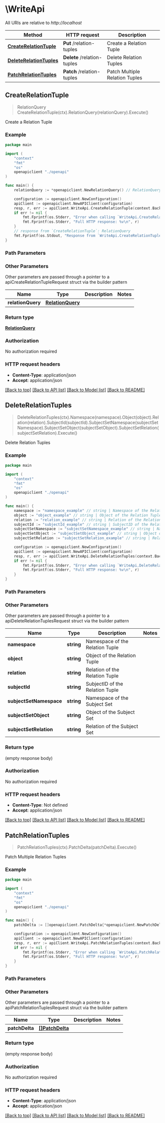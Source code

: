 # \WriteApi

All URIs are relative to *http://localhost*

Method | HTTP request | Description
------------- | ------------- | -------------
[**CreateRelationTuple**](WriteApi.md#CreateRelationTuple) | **Put** /relation-tuples | Create a Relation Tuple
[**DeleteRelationTuples**](WriteApi.md#DeleteRelationTuples) | **Delete** /relation-tuples | Delete Relation Tuples
[**PatchRelationTuples**](WriteApi.md#PatchRelationTuples) | **Patch** /relation-tuples | Patch Multiple Relation Tuples



## CreateRelationTuple

> RelationQuery CreateRelationTuple(ctx).RelationQuery(relationQuery).Execute()

Create a Relation Tuple



### Example

```go
package main

import (
    "context"
    "fmt"
    "os"
    openapiclient "./openapi"
)

func main() {
    relationQuery := *openapiclient.NewRelationQuery() // RelationQuery |  (optional)

    configuration := openapiclient.NewConfiguration()
    apiClient := openapiclient.NewAPIClient(configuration)
    resp, r, err := apiClient.WriteApi.CreateRelationTuple(context.Background()).RelationQuery(relationQuery).Execute()
    if err != nil {
        fmt.Fprintf(os.Stderr, "Error when calling `WriteApi.CreateRelationTuple``: %v\n", err)
        fmt.Fprintf(os.Stderr, "Full HTTP response: %v\n", r)
    }
    // response from `CreateRelationTuple`: RelationQuery
    fmt.Fprintf(os.Stdout, "Response from `WriteApi.CreateRelationTuple`: %v\n", resp)
}
```

### Path Parameters



### Other Parameters

Other parameters are passed through a pointer to a apiCreateRelationTupleRequest struct via the builder pattern


Name | Type | Description  | Notes
------------- | ------------- | ------------- | -------------
 **relationQuery** | [**RelationQuery**](RelationQuery.md) |  | 

### Return type

[**RelationQuery**](RelationQuery.md)

### Authorization

No authorization required

### HTTP request headers

- **Content-Type**: application/json
- **Accept**: application/json

[[Back to top]](#) [[Back to API list]](../README.md#documentation-for-api-endpoints)
[[Back to Model list]](../README.md#documentation-for-models)
[[Back to README]](../README.md)


## DeleteRelationTuples

> DeleteRelationTuples(ctx).Namespace(namespace).Object(object).Relation(relation).SubjectId(subjectId).SubjectSetNamespace(subjectSetNamespace).SubjectSetObject(subjectSetObject).SubjectSetRelation(subjectSetRelation).Execute()

Delete Relation Tuples



### Example

```go
package main

import (
    "context"
    "fmt"
    "os"
    openapiclient "./openapi"
)

func main() {
    namespace := "namespace_example" // string | Namespace of the Relation Tuple (optional)
    object := "object_example" // string | Object of the Relation Tuple (optional)
    relation := "relation_example" // string | Relation of the Relation Tuple (optional)
    subjectId := "subjectId_example" // string | SubjectID of the Relation Tuple (optional)
    subjectSetNamespace := "subjectSetNamespace_example" // string | Namespace of the Subject Set (optional)
    subjectSetObject := "subjectSetObject_example" // string | Object of the Subject Set (optional)
    subjectSetRelation := "subjectSetRelation_example" // string | Relation of the Subject Set (optional)

    configuration := openapiclient.NewConfiguration()
    apiClient := openapiclient.NewAPIClient(configuration)
    resp, r, err := apiClient.WriteApi.DeleteRelationTuples(context.Background()).Namespace(namespace).Object(object).Relation(relation).SubjectId(subjectId).SubjectSetNamespace(subjectSetNamespace).SubjectSetObject(subjectSetObject).SubjectSetRelation(subjectSetRelation).Execute()
    if err != nil {
        fmt.Fprintf(os.Stderr, "Error when calling `WriteApi.DeleteRelationTuples``: %v\n", err)
        fmt.Fprintf(os.Stderr, "Full HTTP response: %v\n", r)
    }
}
```

### Path Parameters



### Other Parameters

Other parameters are passed through a pointer to a apiDeleteRelationTuplesRequest struct via the builder pattern


Name | Type | Description  | Notes
------------- | ------------- | ------------- | -------------
 **namespace** | **string** | Namespace of the Relation Tuple | 
 **object** | **string** | Object of the Relation Tuple | 
 **relation** | **string** | Relation of the Relation Tuple | 
 **subjectId** | **string** | SubjectID of the Relation Tuple | 
 **subjectSetNamespace** | **string** | Namespace of the Subject Set | 
 **subjectSetObject** | **string** | Object of the Subject Set | 
 **subjectSetRelation** | **string** | Relation of the Subject Set | 

### Return type

 (empty response body)

### Authorization

No authorization required

### HTTP request headers

- **Content-Type**: Not defined
- **Accept**: application/json

[[Back to top]](#) [[Back to API list]](../README.md#documentation-for-api-endpoints)
[[Back to Model list]](../README.md#documentation-for-models)
[[Back to README]](../README.md)


## PatchRelationTuples

> PatchRelationTuples(ctx).PatchDelta(patchDelta).Execute()

Patch Multiple Relation Tuples



### Example

```go
package main

import (
    "context"
    "fmt"
    "os"
    openapiclient "./openapi"
)

func main() {
    patchDelta := []openapiclient.PatchDelta{*openapiclient.NewPatchDelta()} // []PatchDelta |  (optional)

    configuration := openapiclient.NewConfiguration()
    apiClient := openapiclient.NewAPIClient(configuration)
    resp, r, err := apiClient.WriteApi.PatchRelationTuples(context.Background()).PatchDelta(patchDelta).Execute()
    if err != nil {
        fmt.Fprintf(os.Stderr, "Error when calling `WriteApi.PatchRelationTuples``: %v\n", err)
        fmt.Fprintf(os.Stderr, "Full HTTP response: %v\n", r)
    }
}
```

### Path Parameters



### Other Parameters

Other parameters are passed through a pointer to a apiPatchRelationTuplesRequest struct via the builder pattern


Name | Type | Description  | Notes
------------- | ------------- | ------------- | -------------
 **patchDelta** | [**[]PatchDelta**](PatchDelta.md) |  | 

### Return type

 (empty response body)

### Authorization

No authorization required

### HTTP request headers

- **Content-Type**: application/json
- **Accept**: application/json

[[Back to top]](#) [[Back to API list]](../README.md#documentation-for-api-endpoints)
[[Back to Model list]](../README.md#documentation-for-models)
[[Back to README]](../README.md)

